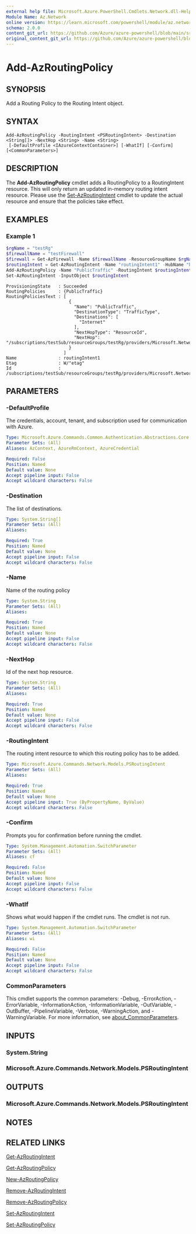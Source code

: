 ```yaml
---
external help file: Microsoft.Azure.PowerShell.Cmdlets.Network.dll-Help.xml
Module Name: Az.Network
online version: https://learn.microsoft.com/powershell/module/az.network/add-azroutingpolicy
schema: 2.0.0
content_git_url: https://github.com/Azure/azure-powershell/blob/main/src/Network/Network/help/Add-AzRoutingPolicy.md
original_content_git_url: https://github.com/Azure/azure-powershell/blob/main/src/Network/Network/help/Add-AzRoutingPolicy.md
---
```


# Add-AzRoutingPolicy

## SYNOPSIS
Add a Routing Policy to the Routing Intent object.

## SYNTAX

```
Add-AzRoutingPolicy -RoutingIntent <PSRoutingIntent> -Destination <String[]> -NextHop <String> -Name <String>
 [-DefaultProfile <IAzureContextContainer>] [-WhatIf] [-Confirm] [<CommonParameters>]
```

## DESCRIPTION
The **Add-AzRoutingPolicy** cmdlet adds a RoutingPolicy to a RoutingIntent resource. This will only return an updated in-memory routing intent resource. Please use the [Set-AzRoutingIntent](./Set-AzRoutingIntent.md) cmdlet to update the actual resource and ensure that the policies take effect.

## EXAMPLES

### Example 1
```powershell
$rgName = "testRg"
$firewallName = "testFirewall"
$firewall = Get-AzFirewall -Name $firewallName -ResourceGroupName $rgName
$routingIntent = Get-AzRoutingIntent -Name "routingIntent1" -HubName "hub1" -ResourceGroupName $rgName
Add-AzRoutingPolicy -Name "PublicTraffic" -RoutingIntent $routingIntent -Destination @("Internet") -NextHop $firewall.Id 
Set-AzRoutingIntent -InputObject $routingIntent
```

```output
ProvisioningState   : Succeeded
RoutingPolicies     : {PublicTraffic}
RoutingPoliciesText : [
                        {
                          "Name": "PublicTraffic",
                          "DestinationType": "TrafficType",
                          "Destinations": [
                            "Internet"
                          ],
                          "NextHopType": "ResourceId",
                          "NextHop": "/subscriptions/testSub/resourceGroups/testRg/providers/Microsoft.Network/azureFirewalls/testFirewall"
                        }
                      ]
Name                : routingIntent1
Etag                : W/"etag"
Id                  : /subscriptions/testSub/resourceGroups/testRg/providers/Microsoft.Network/virtualHubs/hub1/routingIntent/routingIntent1
```

## PARAMETERS

### -DefaultProfile
The credentials, account, tenant, and subscription used for communication with Azure.

```yaml
Type: Microsoft.Azure.Commands.Common.Authentication.Abstractions.Core.IAzureContextContainer
Parameter Sets: (All)
Aliases: AzContext, AzureRmContext, AzureCredential

Required: False
Position: Named
Default value: None
Accept pipeline input: False
Accept wildcard characters: False
```

### -Destination
The list of destinations.

```yaml
Type: System.String[]
Parameter Sets: (All)
Aliases:

Required: True
Position: Named
Default value: None
Accept pipeline input: False
Accept wildcard characters: False
```

### -Name
Name of the routing policy 

```yaml
Type: System.String
Parameter Sets: (All)
Aliases:

Required: True
Position: Named
Default value: None
Accept pipeline input: False
Accept wildcard characters: False
```

### -NextHop
Id of the next hop resource.

```yaml
Type: System.String
Parameter Sets: (All)
Aliases:

Required: True
Position: Named
Default value: None
Accept pipeline input: False
Accept wildcard characters: False
```

### -RoutingIntent
The routing intent resource to which this routing policy has to be added. 

```yaml
Type: Microsoft.Azure.Commands.Network.Models.PSRoutingIntent
Parameter Sets: (All)
Aliases:

Required: True
Position: Named
Default value: None
Accept pipeline input: True (ByPropertyName, ByValue)
Accept wildcard characters: False
```

### -Confirm
Prompts you for confirmation before running the cmdlet.

```yaml
Type: System.Management.Automation.SwitchParameter
Parameter Sets: (All)
Aliases: cf

Required: False
Position: Named
Default value: None
Accept pipeline input: False
Accept wildcard characters: False
```

### -WhatIf
Shows what would happen if the cmdlet runs.
The cmdlet is not run.

```yaml
Type: System.Management.Automation.SwitchParameter
Parameter Sets: (All)
Aliases: wi

Required: False
Position: Named
Default value: None
Accept pipeline input: False
Accept wildcard characters: False
```

### CommonParameters
This cmdlet supports the common parameters: -Debug, -ErrorAction, -ErrorVariable, -InformationAction, -InformationVariable, -OutVariable, -OutBuffer, -PipelineVariable, -Verbose, -WarningAction, and -WarningVariable. For more information, see [about_CommonParameters](http://go.microsoft.com/fwlink/?LinkID=113216).

## INPUTS

### System.String

### Microsoft.Azure.Commands.Network.Models.PSRoutingIntent

## OUTPUTS

### Microsoft.Azure.Commands.Network.Models.PSRoutingIntent

## NOTES

## RELATED LINKS

[Get-AzRoutingIntent](./Get-AzRoutingIntent.md)

[Get-AzRoutingPolicy](./Get-AzRoutingPolicy.md)

[New-AzRoutingPolicy](./New-AzRoutingPolicy.md)

[Remove-AzRoutingIntent](./Remove-AzRoutingIntent.md)

[Remove-AzRoutingPolicy](./Remove-AzRoutingPolicy.md)

[Set-AzRoutingIntent](./Set-AzRoutingIntent.md)

[Set-AzRoutingPolicy](./Set-AzRoutingPolicy.md)